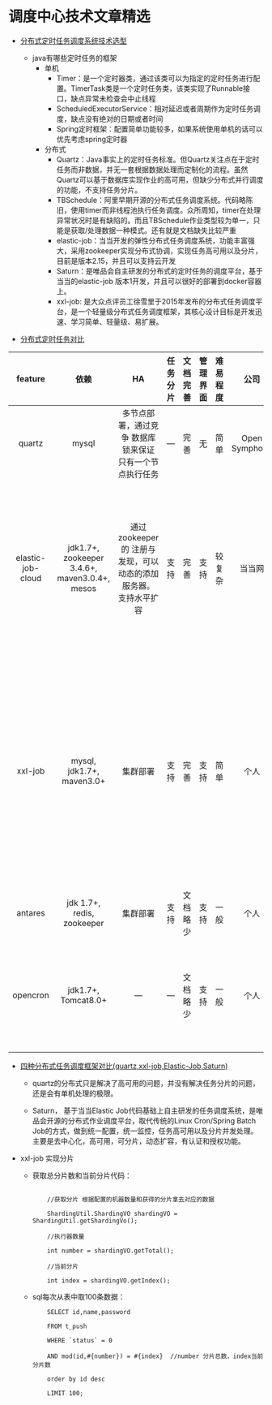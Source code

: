 # 调度中心技术文章精选

  * [分布式定时任务调度系统技术选型][1]
    * java有哪些定时任务的框架
      * 单机
        * Timer：是一个定时器类，通过该类可以为指定的定时任务进行配置。TimerTask类是一个定时任务类，该类实现了Runnable接口，缺点异常未检查会中止线程
        * ScheduledExecutorService：相对延迟或者周期作为定时任务调度，缺点没有绝对的日期或者时间
        * Spring定时框架：配置简单功能较多，如果系统使用单机的话可以优先考虑spring定时器
      * 分布式
        * Quartz：Java事实上的定时任务标准。但Quartz关注点在于定时任务而非数据，并无一套根据数据处理而定制化的流程。虽然Quartz可以基于数据库实现作业的高可用，但缺少分布式并行调度的功能，不支持任务分片。
        * TBSchedule：阿里早期开源的分布式任务调度系统。代码略陈旧，使用timer而非线程池执行任务调度。众所周知，timer在处理异常状况时是有缺陷的。而且TBSchedule作业类型较为单一，只能是获取/处理数据一种模式。还有就是文档缺失比较严重  
        * elastic-job：当当开发的弹性分布式任务调度系统，功能丰富强大，采用zookeeper实现分布式协调，实现任务高可用以及分片，目前是版本2.15，并且可以支持云开发
        * Saturn：是唯品会自主研发的分布式的定时任务的调度平台，基于当当的elastic-job 版本1开发，并且可以很好的部署到docker容器上。
        * xxl-job: 是大众点评员工徐雪里于2015年发布的分布式任务调度平台，是一个轻量级分布式任务调度框架，其核心设计目标是开发迅速、学习简单、轻量级、易扩展。
 
  * [分布式定时任务对比][2]
  
  |feature          |依赖                  |HA     |任务分片|文档完善|管理界面|难易程度|公司   |高级功能|缺点    |
  |:---------------:|:-------------------:|:-----:|:-----:|:-----:|:-----:|:-----:|:-----:|:-----:|:-----:|
  |quartz           |mysql|多节点部署，通过竞争 数据库锁来保证 只有一个节点执行任务| — |完善|无|简单|Open Symphony| — |没有管理界面， 以及不支持任务分片等。 不适用于分布式场景|
  |elastic-job-cloud|jdk1.7+,  zookeeper 3.4.6+, maven3.0.4+, mesos|通过zookeeper的 注册与发现，可以 动态的添加服务器。 支持水平扩容|支持|完善|支持|较复杂|当当网|弹性扩容， 多种作业模式， 失效转移， 运行状态收集， 多线程处理数据， 幂等性， 容错处理， Spring命名空间支持|需要引入zookeeper， mesos, 增加系统复杂度, 学习成本较高|
  |xxl-job          |mysql, jdk1.7+, maven3.0+|集群部署|支持|完善|支持|简单|个人|弹性扩容， 分片广播， 故障转移， Rolling实时日志， GLUE（支持在线 编辑代码，免发布）, 任务进度监控， 任务依赖， 数据加密， 邮件报警， 运行报表， 国际化|调度中心通过获取 DB锁来保证集群中 执行任务的唯一性， 如果短任务很多， 随着调度中心集群 数量增加， 那么数据库的锁竞争 会比较厉害， 性能不好。|
  |antares          |jdk 1.7+, redis, zookeeper|集群部署|支持|文档略少|支持|一般|个人|任务分片， 失效转移， 弹性扩容|不支持动态添加任务|
  |opencron         |jdk1.7+, Tomcat8.0+| — | — |文档略少|支持|一般|个人|时间规则支持 quartz和crontab， kill任务， 现场执行， 查询任务运行状态|不适用于分布式场景|

 
 * [四种分布式任务调度框架对比(quartz,xxl-job,Elastic-Job,Saturn)][3]
   
   * quartz的分布式只是解决了高可用的问题，并没有解决任务分片的问题，还是会有单机处理的极限。
   
   * Saturn， 基于当当Elastic Job代码基础上自主研发的任务调度系统，是唯品会开源的分布式作业调度平台，取代传统的Linux Cron/Spring Batch Job的方式，做到统一配置，统一监控，任务高可用以及分片并发处理。主要是去中心化，高可用，可分片，动态扩容，有认证和授权功能。
 
 * xxl-job 实现分片
   
    * 获取总分片数和当前分片代码：
     
      ```
          
          //获取分片 根据配置的机器数量和获得的分片拿去对应的数据
          
          ShardingUtil.ShardingVO shardingVO = ShardingUtil.getShardingVo();
          
          //执行器数量
          
          int number = shardingVO.getTotal();
          
          //当前分片
          
          int index = shardingVO.getIndex();
      
      ```
    * sql每次从表中取100条数据：
       
      ```
          SELECT id,name,password
          
          FROM t_push
          
          WHERE `status` = 0
          
          AND mod(id,#{number}) = #{index}  //number 分片总数，index当前分片数
          
          order by id desc
          
          LIMIT 100;
          
      ```
        
 
 
 [1]: https://www.cnblogs.com/davidwang456/p/9057839.html
 [2]: https://blog.csdn.net/u012394095/article/details/79470904
 [3]: https://blog.csdn.net/thver/article/details/87480971